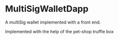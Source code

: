# MultiSigWalletDapp
A multiSig wallet implemented with a front end.

Implemented with the help of the pet-shop truffle box

